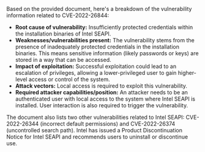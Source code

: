 Based on the provided document, here's a breakdown of the vulnerability information related to CVE-2022-26844:

*   **Root cause of vulnerability:** Insufficiently protected credentials within the installation binaries of Intel SEAPI.
*   **Weaknesses/vulnerabilities present:** The vulnerability stems from the presence of inadequately protected credentials in the installation binaries. This means sensitive information (likely passwords or keys) are stored in a way that can be accessed.
*   **Impact of exploitation:** Successful exploitation could lead to an escalation of privileges, allowing a lower-privileged user to gain higher-level access or control of the system.
*  **Attack vectors:** Local access is required to exploit this vulnerability.
*   **Required attacker capabilities/position:** An attacker needs to be an authenticated user with local access to the system where Intel SEAPI is installed. User interaction is also required to trigger the vulnerability.

The document also lists two other vulnerabilities related to Intel SEAPI: CVE-2022-26344 (incorrect default permissions) and CVE-2022-26374 (uncontrolled search path).
Intel has issued a Product Discontinuation Notice for Intel SEAPI and recommends users to uninstall or discontinue use.